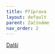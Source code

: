 ```yaml
---
title: Příprava
layout: default
parent: Začínáme
nav_order: 2
---
```


[Další](../instalace-zavitovych-vlozek)
